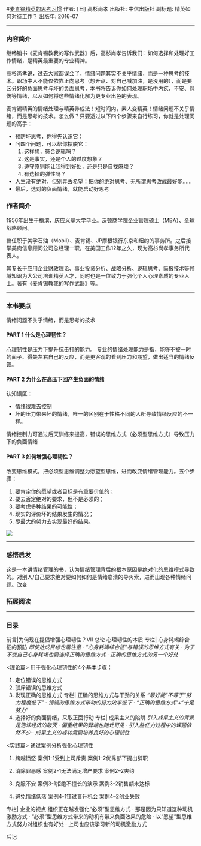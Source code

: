 #[麦肯锡精英的思考习惯](https://book.douban.com/subject/26833522/)
作者:  [日] 高杉尚孝
出版社: 中信出版社
副标题: 精英如何对待工作？
出版年: 2016-07
***
### 内容简介 
继畅销书《麦肯锡教我的写作武器》后，高杉尚孝告诉我们：如何选择和处理好工作情绪，是精英最重要的专业精神。

高杉尚孝说，过去大家都误会了，情绪问题其实不关乎情绪，而是一种思考的技术。职场中人不能仅依靠正向思考（想开点、对自己喊加油，是没用的），而是要区分好的负面思考与坏的负面思考，本书将告诉你如何处理职场中内疚、不安、悲伤等情绪，以及如何将这些情绪化解为更专业出色的表现。

麦肯锡精英的情绪处理与精英养成法！短时间内，素人变精英！情绪问题不关乎情绪，而是思考的技术。怎么做？只要透过以下四个步骤来自行练习，你就是处理问题的高手：
- 预防坏思考，你得先认识它：
- 问四个问题，可以帮你摆脱它：
  1. 这样想，符合逻辑吗？
  2. 这是事实，还是个人的过度想象？
  3. 遵守原则能让我得到好处，还是只是自找麻烦？
  4. 有选择的弹性吗？
- 人生没有绝对，但别弄丢希望：把你的绝对思考、无所谓思考改成最好能……
- 最后，选对的负面情绪，就能启动好思考

### 作者简介 
1956年出生于横滨，庆应义塾大学毕业。沃顿商学院企业管理硕士（MBA）、全球战略顾问。

曾任职于美孚石油（Mobil）、麦肯锡、JP摩根银行东京和纽约的事务所。之后接掌美商信息顾问公司总经理一职，在美国工作12年之久，现为高杉尚孝事务所代表人。

其专长于应用企业财政理论、事业投资分析、战略分析、逻辑思考、简报技术等领域知识为大公司培训精英人才，同时也是一位致力于强化个人心理素质的专业人士。著有《麦肯锡教我的写作武器》等。
***
### 本书要点
情绪问题不关乎情绪，而是思考的技术

#### PART 1 什么是心理韧性？
心理韧性是压力下提升抗击打的能力。
专业的情绪处理能力是指，能够不被一时的面子、得失左右自己的反应，而是更客观的看到压力和期望，做出适当的情绪反馈。

#### PART 2 为什么在高压下回产生负面的情绪
认知误区：
- 情绪很难去控制
- 坏的压力带来坏的情绪，唯一的区别在于性格不同的人所导致情绪反应的不一样。

情绪控制力可通过后天训练来提高，错误的思维方式（必须型思维方式）导致压力下的负面情绪
 
#### PART 3 如何增强心理韧性？
改变思维模式，把必须型思维调整为愿望型思维，进而改变情绪管理能力。五个步骤：
1. 要肯定你的愿望或者目标是有重要价值的；
2. 要去否定绝对的要求，但不是必须的；
3. 要考虑多种结果的可能性；
4. 现实的评价坏的结果发生的情况；
5. 尽最大的努力去实现最好的结果。

![](./_image/2017-05-21-10-27-52.jpg)

***
### 感悟启发
这是一本讲情绪管理的书，认为情绪管理背后的根本原因是绝对化的思维模式导致的。对别人/自己要求绝对要如何如何是情绪崩溃的导火索，进而出现各种情绪问题。改变

### 拓展阅读
***
### 目录
前言|为何现在提倡增强心理韧性？VII
总论
心理韧性的本质
专栏| 心身耗竭综合征的预防
*即使达成目标也需注意 · “心身耗竭综合征”与错误的思维方式有关 · 为了不使自己心身耗竭也要选择正确的思维方式 · 正确的思维方式的另一个好处*

<理论篇>
用于强化心理韧性的4个基本步骤：
1. 定位错误的思维方式
2. 驳斥错误的思维方式
3. 发现正确的思维方式
专栏| 正确的思维方式与干劲的关系
*“最好能”不等于“努力程度低下” · 错误的思维方式带动的努力效率低下 · “正确的思维方式”+“十足努力”*
4. 选择好的负面情绪，采取正面行动
专栏| 成果主义的陷阱
*引入成果主义的背景是泡沫经济的破灭 · 偏重结果的弊端也随处可见 · 引入胜任力过程中的课题依然不少 · 成果主义的成功需要培养良好的心理韧性*

<实践篇>
通过案例分析强化心理韧性
1. 跨越愤怒
案例1-1受到上司斥责
案例1–2优秀部下提出辞职

2. 消除罪恶感
案例2-1无法满足增产要求
案例2–2爽约

3. 克服不安
案例3-1拒绝不擅长的演示
案例3-2销售额未达标

4. 避免情绪低落
案例4-1错过晋升机会
案例4–2创业失败

专栏| 企业的视点 
组织正在越发强化“必须”型思维方式 · 那是因为只知道这种动机激励方式 · “必须”型思维方式带来的动机有带来负面效果的危险 · 以“愿望”型思维方式努力对组织也有好处 · 上司也应该学习新的动机激励方式

后记
